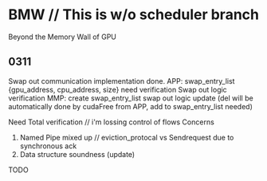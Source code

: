 # BMW // This is w/o scheduler branch
Beyond the Memory Wall of GPU

## 0311
Swap out communication implementation done.
APP:
swap_entry_list {gpu_address, cpu_address, size} need verification 
Swap out logic verification 
MMP:
create swap_entry_list 
swap out logic update (del will be automatically done by cudaFree from APP, add to swap_entry_list needed)

Need Total verification // i'm lossing control of flows
Concerns
1. Named Pipe mixed up // eviction_protocal vs Sendrequest due to synchronous ack 
2. Data structure soundness (update)







TODO<br>

